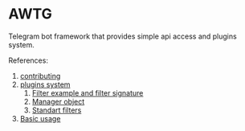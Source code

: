 # AWTG 

Telegram bot framework that provides simple api access and plugins system.

References:

1) [contributing](docs/contributing.md)
2) [plugins system](docs/plugin_system.md)
    1) [Filter example and filter signature](docs/plugin_system/base_plugin.md)
    2) [Manager object](docs/plugin_system/manager.md)
    3) [Standart filters](docs/plugin_system/stdfilters.md)
3) [Basic usage](docs/primitive_usage.md)
